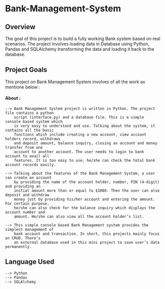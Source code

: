 # Bank-Management-System

## Overview

The goal of this project is to build a fully working Bank system based on real scenarios. The project involves loading data in Database using Python, Pandas and SQLAlchemy transforming the data and loading it back to the database.


## Project Goals

This project on Bank Management System involves of all the work as mentione below :

#### About :

    --> Bank Management System project is written in Python. The project file contains a python 
        script (interface.py) and a database file. This is a simple console based system which 
        is very easy to understand and use. Talking about the system, it contains all the basic 
        functions which include creating a new account, view account holders record, withdraws 
        and deposit amount, balance inquiry, closing an account and money transfer from one 
        account to another account. The user needs to login to bank account to avail all 
        features. It is too easy to use, he/she can check the total bank account records easily.

    --> Talking about the features of the Bank Management System, a user can create an account 
        by providing the name of the account holder, number, PIN (4-digit) and providing an 
        initial amount more than or equal to $1000. Then the user can also deposit and withdraw 
        money just by providing his/her account and entering the amount. For certain purpose, 
        he/she can also check for the balance inquiry which displays the account number and 
        amount. He/she can also view all the account holder’s list.

    --> This simple console based Bank Management system provides the simplest management of 
        bank account and transaction. In short, this projects mainly focus on CRUD. There’s 
        an external database used in this mini project to save user’s data permanently.

## Language Used

    --> Python
    --> Pandas
    --> SQLAlchemy
